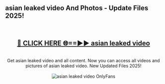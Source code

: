 <h2>asian leaked video And Photos - Update Files 2025!</h2>
<br>
<div align="center">
<h2><a href="https://betterlinks.top/A2PfLJ" rel="nofollow">🔴 CLICK HERE 🌐==►► asian leaked video</a></h2>
<br>
Get asian leaked video and all content. Now you can access all videos and pictures of asian leaked video. New Updated Files 2025!
<br>
<br>
<a href="https://betterlinks.top/A2PfLJ" rel="nofollow" data-target="animated-image.originalLink"><img src="https://i.imgur.com/dJHk4Zq.gif" alt="asian leaked video OnlyFans" style="max-width: 100%; display: inline-block;" data-target="animated-image.originalImage"></a>
</div>
<br>
